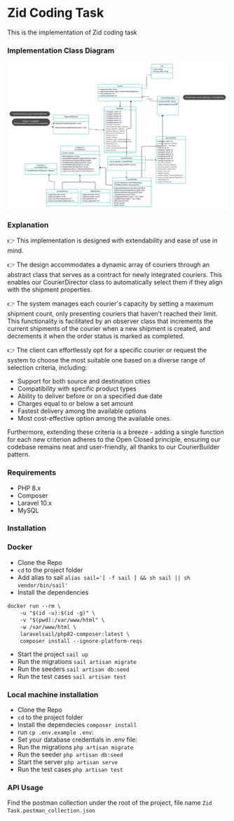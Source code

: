 # Zid Coding Task
This is the implementation of Zid coding task

### Implementation Class Diagram
![Class Diagram Image](zid_class_diagram.jpg)

### Explanation
👉 This implementation is designed with extendability and ease of use in mind.

👉 The design accommodates a dynamic array of couriers through an abstract class that serves as a contract for newly integrated couriers. This enables our CourierDirector class to automatically select them if they align with the shipment properties.

👉 The system manages each courier's capacity by setting a maximum shipment count, only presenting couriers that haven't reached their limit. This functionality is facilitated by an observer class that increments the current shipments of the courier when a new shipment is created, and decrements it when the order status is marked as completed.

👉 The client can effortlessly opt for a specific courier or request the system to choose the most suitable one based on a diverse range of selection criteria, including:

- Support for both source and destination cities
- Compatibility with specific product types
- Ability to deliver before or on a specified due date
- Charges equal to or below a set amount
- Fastest delivery among the available options
- Most cost-effective option among the available ones.

Furthermore, extending these criteria is a breeze - adding a single function for each new criterion adheres to the Open Closed principle, ensuring our codebase remains neat and user-friendly, all thanks to our CourierBuilder pattern.

### Requirements
- PHP 8.x
- Composer
- Laravel 10.x
- MySQL 

### Installation
### Docker
- Clone the Repo
- `cd` to the project folder
- Add alias to sail `alias sail='[ -f sail ] && sh sail || sh vendor/bin/sail'`
- Install the dependencies
```
docker run --rm \
    -u "$(id -u):$(id -g)" \
    -v "$(pwd):/var/www/html" \
    -w /var/www/html \
    laravelsail/php82-composer:latest \
    composer install --ignore-platform-reqs
``` 
- Start the project `sail up`
- Run the migrations `sail artisan migrate`
- Run the seeders `sail artisan db:seed`
- Run the test cases `sail artisan test`

### Local machine installation
- Clone the Repo
- `cd` to the project folder
- Install the dependecies `composer install`
- run `cp .env.example .env`: 
- Set your database credentials in .env file: 
- Run the migrations `php artisan migrate`
- Run the seeder `php artisan db:seed`
- Start the server `php artisan serve`
- Run the test cases `php artisan test`

### API Usage
Find the postman collection under the root of the project, file name `Zid Task.postman_collection.json`
